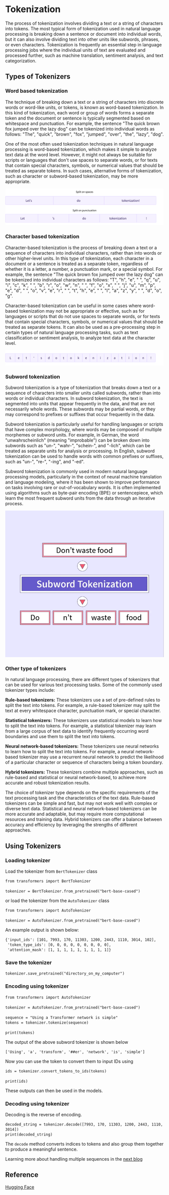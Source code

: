 # Tokenization

The process of tokenization involves dividing a text or a string of characters into tokens. The most typical form of tokenization used in natural language processing is breaking down a sentence or document into individual words, but it can also involve dividing text into other units like subwords, phrases, or even characters. Tokenization is frequently an essential step in language processing jobs where the individual units of text are evaluated and processed further, such as machine translation, sentiment analysis, and text categorization.

## Types of Tokenizers
### Word based tokenization

The technique of breaking down a text or a string of characters into discrete words or word-like units, or tokens, is known as word-based tokenization. In this kind of tokenization, each word or group of words forms a separate token and the document or sentence is typically segmented based on whitespace and punctuation. For example, the sentence "The quick brown fox jumped over the lazy dog" can be tokenized into individual words as follows: "The", "quick", "brown", "fox", "jumped", "over", "the", "lazy", "dog".

One of the most often used tokenization techniques in natural language processing is word-based tokenization, which makes it simple to analyze text data at the word level. However, it might not always be suitable for scripts or languages that don't use spaces to separate words, or for texts that contain special characters, symbols, or numerical values that should be treated as separate tokens. In such cases, alternative forms of tokenization, such as character or subword-based tokenization, may be more appropriate.

![word_based_tokenization](/assets/img/2023-05-03-Tokenization/word_based_tokenization.svg)

### Character based tokenization
Character-based tokenization is the process of breaking down a text or a sequence of characters into individual characters, rather than into words or other higher-level units. In this type of tokenization, each character in a document or a sentence is treated as a separate token, regardless of whether it is a letter, a number, a punctuation mark, or a special symbol. For example, the sentence "The quick brown fox jumped over the lazy dog" can be tokenized into individual characters as follows: "T", "h", "e", " ", "q", "u", "i", "c", "k", " ", "b", "r", "o", "w", "n", " ", "f", "o", "x", " ", "j", "u", "m", "p", "e", "d", " ", "o", "v", "e", "r", " ", "t", "h", "e", " ", "l", "a", "z", "y", " ", "d", "o", "g".

Character-based tokenization can be useful in some cases where word-based tokenization may not be appropriate or effective, such as for languages or scripts that do not use spaces to separate words, or for texts that contain special characters, symbols, or numerical values that should be treated as separate tokens. It can also be used as a pre-processing step in certain types of natural language processing tasks, such as text classification or sentiment analysis, to analyze text data at the character level.

![character_based_tokenization](/assets/img/2023-05-03-Tokenization/character_based_tokenization.svg)

### Subword tokenization

Subword tokenization is a type of tokenization that breaks down a text or a sequence of characters into smaller units called subwords, rather than into words or individual characters. In subword tokenization, the text is segmented into units that appear frequently in the data, and that are not necessarily whole words. These subwords may be partial words, or they may correspond to prefixes or suffixes that occur frequently in the data.

Subword tokenization is particularly useful for handling languages or scripts that have complex morphology, where words may be composed of multiple morphemes or subword units. For example, in German, the word "unwahrscheinlich" (meaning "improbable") can be broken down into subwords such as "un-", "wahr-", "schein-", and "-lich", which can be treated as separate units for analysis or processing. In English, subword tokenization can be used to handle words with common prefixes or suffixes, such as "un-", "re-", "-ing", and "-ed".

Subword tokenization is commonly used in modern natural language processing models, particularly in the context of neural machine translation and language modeling, where it has been shown to improve performance on tasks involving rare or out-of-vocabulary words. It is often implemented using algorithms such as byte-pair encoding (BPE) or sentencepiece, which learn the most frequent subword units from the data through an iterative process.

![subword-tokenization](/assets/img/2023-05-03-Tokenization/subword-tokenization.webp)

### Other type of tokenizers

In natural language processing, there are different types of tokenizers that can be used for various text processing tasks. Some of the commonly used tokenizer types include:

**Rule-based tokenizers:** These tokenizers use a set of pre-defined rules to split the text into tokens. For example, a rule-based tokenizer may split the text at every whitespace character, punctuation mark, or special character.

**Statistical tokenizers:** These tokenizers use statistical models to learn how to split the text into tokens. For example, a statistical tokenizer may learn from a large corpus of text data to identify frequently occurring word boundaries and use them to split the text into tokens.

**Neural network-based tokenizers:** These tokenizers use neural networks to learn how to split the text into tokens. For example, a neural network-based tokenizer may use a recurrent neural network to predict the likelihood of a particular character or sequence of characters being a token boundary.

**Hybrid tokenizers:** These tokenizers combine multiple approaches, such as rule-based and statistical or neural network-based, to achieve more accurate and robust tokenization results.

The choice of tokenizer type depends on the specific requirements of the text processing task and the characteristics of the text data. Rule-based tokenizers can be simple and fast, but may not work well with complex or diverse text data. Statistical and neural network-based tokenizers can be more accurate and adaptable, but may require more computational resources and training data. Hybrid tokenizers can offer a balance between accuracy and efficiency by leveraging the strengths of different approaches.

## Using Tokenizers

### Loading tokenizer

Load the tokenizer from `BertTokenizer` class 

```
from transformers import BertTokenizer

tokenizer = BertTokenizer.from_pretrained("bert-base-cased")
```

or load the tokenizer from the `AutoTokenizer` class

```
from transformers import AutoTokenizer

tokenizer = AutoTokenizer.from_pretrained("bert-base-cased")
```

An example output is shown below:

```
{'input_ids': [101, 7993, 170, 11303, 1200, 2443, 1110, 3014, 102],
 'token_type_ids': [0, 0, 0, 0, 0, 0, 0, 0, 0],
 'attention_mask': [1, 1, 1, 1, 1, 1, 1, 1, 1]}
```

### Save the tokenizer

```
tokenizer.save_pretrained("directory_on_my_computer")
```

### Encoding using tokenizer

```
from transformers import AutoTokenizer

tokenizer = AutoTokenizer.from_pretrained("bert-base-cased")

sequence = "Using a Transformer network is simple"
tokens = tokenizer.tokenize(sequence)

print(tokens)
```

The output of the above subword tokenizer is shown below

```
['Using', 'a', 'transform', '##er', 'network', 'is', 'simple']
```

Now you can use the token to convert them to input IDs using

```
ids = tokenizer.convert_tokens_to_ids(tokens)

print(ids)
```

These outputs can then be used in the models.

### Decoding using tokenizer

Decoding is the reverse of encoding.

```
decoded_string = tokenizer.decode([7993, 170, 11303, 1200, 2443, 1110, 3014])
print(decoded_string)
```

The `decode` method converts indices to tokens and also group them together to produce a meaningful sentence.

Learning more about handling multiple sequences in the [next blog](/_posts/2023-05-03-Handling-multiple-sequences.md)

## Reference
[Hugging Face](https://huggingface.co/learn/nlp-course)